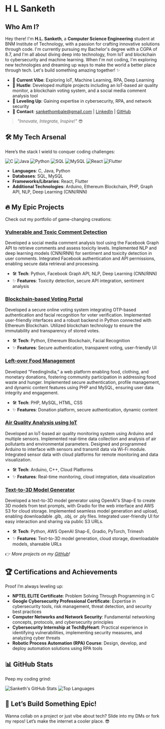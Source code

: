 # H L Sanketh

## Who Am I?

Hey there! I'm **H.L. Sanketh**, a **Computer Science Engineering** student at BNM Institute of Technology, with a passion for crafting innovative solutions through code. I'm currently pursuing my Bachelor's degree with a CGPA of 8.7, and I'm all about diving deep into technology, from IoT and blockchain to cybersecurity and machine learning. When I'm not coding, I'm exploring new technologies and dreaming up ways to make the world a better place through tech. Let's build something amazing together! ✨

- 🎯 **Current Vibe**: Exploring IoT, Machine Learning, RPA, Deep Learning
- 💼 **Hustle**: Developed multiple projects including an IoT-based air quality monitor, a blockchain voting system, and a social media comment analysis tool
- 🌱 **Leveling Up**: Gaining expertise in cybersecurity, RPA, and network security
- 📩 **Contact**: [sankethombale@gmail.com](mailto:sankethombale@gmail.com) | [LinkedIn](https://www.linkedin.com/in/h-l-sanketh-005393306) | [GitHub](https://github.com/Sankethhombale)

> _"Innovate, Integrate, Inspire!"_ 😎

## 🛠️ My Tech Arsenal

Here’s the stack I wield to conquer coding challenges:

![C](https://img.shields.io/badge/C-00599C?style=for-the-badge&logo=c&logoColor=white)
![Java](https://img.shields.io/badge/Java-ED8B00?style=for-the-badge&logo=java&logoColor=white)
![Python](https://img.shields.io/badge/Python-3776AB?style=for-the-badge&logo=python&logoColor=white)
![SQL](https://img.shields.io/badge/SQL-4479A1?style=for-the-badge&logo=sql&logoColor=white)
![MySQL](https://img.shields.io/badge/MySQL-4479A1?style=for-the-badge&logo=mysql&logoColor=white)
![React](https://img.shields.io/badge/React-61DAFB?style=for-the-badge&logo=react&logoColor=black)
![Flutter](https://img.shields.io/badge/Flutter-02569B?style=for-the-badge&logo=flutter&logoColor=white)

- **Languages**: C, Java, Python
- **Databases**: SQL, MySQL
- **Frameworks/Libraries**: React, Flutter
- **Additional Technologies**: Arduino, Ethereum Blockchain, PHP, Graph API, NLP, Deep Learning (CNN/RNN)

## 🔥 My Epic Projects

Check out my portfolio of game-changing creations:

### [Vulnerable and Toxic Comment Detection ](https://github.com/Sankethhombale/ToxicCommentDetector)

Developed a social media comment analysis tool using the Facebook Graph API to retrieve comments and assess toxicity levels. Implemented NLP and deep learning models (CNN/RNN) for sentiment and toxicity detection in user comments. Integrated Facebook authentication and API permissions, enabling secure data retrieval and processing.

- 🛠️ **Tech**: Python, Facebook Graph API, NLP, Deep Learning (CNN/RNN)
- ✨ **Features**: Toxicity detection, secure API integration, sentiment analysis


### [Blockchain-based Voting Portal](https://github.com/Sankethhombale/BlockChainBasedSmartVotingSystem)

Developed a secure online voting system integrating OTP-based authentication and facial recognition for voter verification. Implemented user-friendly interfaces and a robust backend in Python connected with Ethereum Blockchain. Utilized blockchain technology to ensure the immutability and transparency of stored votes.

- 🛠️ **Tech**: Python, Ethereum Blockchain, Facial Recognition
- ✨ **Features**: Secure authentication, transparent voting, user-friendly UI

### [Left-over Food Management](https://github.com/Sankethhombale/Left-Over-Food-Management)

Developed "FeedingIndia," a web platform enabling food, clothing, and monetary donations, fostering community participation in addressing food waste and hunger. Implemented secure authentication, profile management, and dynamic content features using PHP and MySQL, ensuring user data integrity and engagement.

- 🛠️ **Tech**: PHP, MySQL, HTML, CSS
- ✨ **Features**: Donation platform, secure authentication, dynamic content

### [Air Quality Analysis using IoT](https://github.com/Sankethhombale?tab=repositories)

Developed an IoT-based air quality monitoring system using Arduino and multiple sensors. Implemented real-time data collection and analysis of air pollutants and environmental parameters. Designed and programmed Arduino to interface with sensors and transmit data via Wi-Fi module. Integrated sensor data with cloud platforms for remote monitoring and data visualization.

- 🛠️ **Tech**: Arduino, C++, Cloud Platforms
- ✨ **Features**: Real-time monitoring, cloud integration, data visualization
  

### [Text-to-3D Model Generator](https://github.com/Sankethhombale/TextTo3DModel)

Developed a text-to-3D model generator using OpenAI's Shap-E to create 3D models from text prompts, with Gradio for the web interface and AWS S3 for cloud storage. Implemented seamless model generation and upload, enabling downloadable .glb, .obj, or .ply files. Integrated user-friendly UI for easy interaction and sharing via public S3 URLs.

- 🛠️ **Tech**: Python, AWS
  OpenAI Shap-E, Gradio, PyTorch, Trimesh
- ✨ **Features**: Text-to-3D model generation, cloud storage, downloadable models, shareable URLs

👉 _More projects on my [GitHub](https://github.com/Sankethhombale)!_

## 🏆 Certifications and Achievements

Proof I’m always leveling up:

- **NPTEL ELITE Certificate**: Problem Solving Through Programming in C
- **Google Cybersecurity Professional Certificate**: Expertise in cybersecurity tools, risk management, threat detection, and security best practices
- **Computer Networks and Network Security**: Fundamental networking concepts, protocols, and cybersecurity principles
- **Cybersecurity Internship at TechByHeart**: Practical experience in identifying vulnerabilities, implementing security measures, and analyzing cyber threats
- **Robotic Process Automation (RPA) Course**: Design, develop, and deploy automation solutions using RPA tools

## 📊 GitHub Stats

Peep my coding grind:

![Sanketh's GitHub Stats](https://github-readme-stats.vercel.app/api?username=Sankethhombale&show_icons=true&theme=dracula)
![Top Languages](https://github-readme-stats.vercel.app/api/top-langs/?username=Sankethhombale&layout=compact&theme=dracula)

## 🎉 Let’s Build Something Epic!

Wanna collab on a project or just vibe about tech? Slide into my DMs or fork my repos! Let’s make the internet a cooler place. 😎

